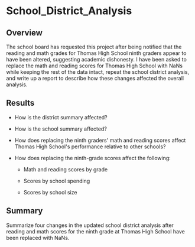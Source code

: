# School_District_Analysis

## Overview
The school board has requested this project after being notified that the reading and math grades for Thomas High School ninth graders appear to have been altered, suggesting academic dishonesty. I have been asked to replace the math and reading scores for Thomas High School with NaNs while keeping the rest of the data intact, repeat the school district analysis, and write up a report to describe how these changes affected the overall analysis.

## Results

- How is the district summary affected?

- How is the school summary affected?

- How does replacing the ninth graders' math and reading scores affect Thomas High School's performance relative to other schools?

- How does replacing the ninth-grade scores affect the following:
    - Math and reading scores by grade
    
    - Scores by school spending
    
    - Scores by school size

## Summary
Summarize four changes in the updated school district analysis after reading and math scores for the ninth grade at Thomas High School have been replaced with NaNs.